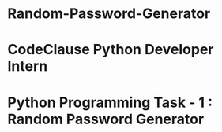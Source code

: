 # Random-Password-Generator
# CodeClause Python Developer Intern 
# Python Programming Task - 1 : Random Password Generator
